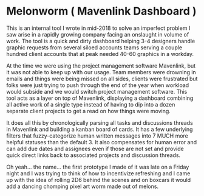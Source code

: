 # Melonworm ( Mavenlink Dashboard )

This is an internal tool I wrote in mid-2018 to solve an imperfect problem I saw arise in a rapidly growing company facing an onslaught in volume of work. The tool is a quick and dirty dashboard helping 3-4 designers handle graphic requests from several siloed accounts teams serving a couple hundred client accounts that at peak needed 40-60 graphics in a workday.

At the time we were using the project management software Mavenlink, but it was not able to keep up with our usage. Team members were drowning in emails and things were being missed on all sides, clients were frustrated but folks were just trying to push through the end of the year when workload would subside and we would switch project management software. This tool acts as a layer on top of Mavenlink, displaying a dashboard combining all active work of a single type instead of having to dip into a dozen separate client projects to get a read on how things were moving.

It does all this by chronologically parsing all tasks and discussions threads in Mavenlink and building a kanban board of cards. It has a few underlying filters that fuzzy-categorize human written messages into 7 MUCH more helpful statuses than the default 3. It also compensates for human error and can add due dates and assignees even if those are not set and provide quick direct links back to associated projects and discussion threads.

Oh yeah... the name... the first prototype I made of it was late on a Friday night and I was trying to think of how to incentivize refreshing and I came up with the idea of rolling 2D6 behind the scenes and on boxcars it would add a dancing chomping pixel art worm made out of melons.
